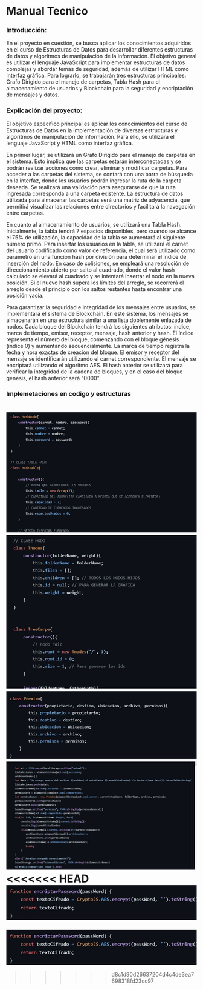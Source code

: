 # Manual Tecnico
### Introducción:
En el proyecto en cuestión, se busca aplicar los conocimientos adquiridos en el curso de Estructuras de Datos para desarrollar diferentes estructuras de datos y algoritmos de manipulación de la información. El objetivo general es utilizar el lenguaje JavaScript para implementar estructuras de datos complejas y abordar temas de seguridad, además de utilizar HTML como interfaz gráfica. Para lograrlo, se trabajarán tres estructuras principales: Grafo Dirigido para el manejo de carpetas, Tabla Hash para el almacenamiento de usuarios y Blockchain para la seguridad y encriptación de mensajes y datos.

### Explicación del proyecto:
El objetivo específico principal es aplicar los conocimientos del curso de Estructuras de Datos en la implementación de diversas estructuras y algoritmos de manipulación de información. Para ello, se utilizará el lenguaje JavaScript y HTML como interfaz gráfica.

En primer lugar, se utilizará un Grafo Dirigido para el manejo de carpetas en el sistema. Esto implica que las carpetas estarán interconectadas y se podrán realizar acciones como crear, eliminar y modificar carpetas. Para acceder a las carpetas del sistema, se contará con una barra de búsqueda en la interfaz, donde los usuarios podrán ingresar la ruta de la carpeta deseada. Se realizará una validación para asegurarse de que la ruta ingresada corresponda a una carpeta existente. La estructura de datos utilizada para almacenar las carpetas será una matriz de adyacencia, que permitirá visualizar las relaciones entre directorios y facilitará la navegación entre carpetas.

En cuanto al almacenamiento de usuarios, se utilizará una Tabla Hash. Inicialmente, la tabla tendrá 7 espacios disponibles, pero cuando se alcance el 75% de utilización, la capacidad de la tabla se aumentará al siguiente número primo. Para insertar los usuarios en la tabla, se utilizará el carnet del usuario codificado como valor de referencia, el cual será utilizado como parámetro en una función hash por división para determinar el índice de inserción del nodo. En caso de colisiones, se empleará una resolución de direccionamiento abierto por salto al cuadrado, donde el valor hash calculado se elevará al cuadrado y se intentará insertar el nodo en la nueva posición. Si el nuevo hash supera los límites del arreglo, se recorrerá el arreglo desde el principio con los saltos restantes hasta encontrar una posición vacía.

Para garantizar la seguridad e integridad de los mensajes entre usuarios, se implementará el sistema de Blockchain. En este sistema, los mensajes se almacenarán en una estructura similar a una lista doblemente enlazada de nodos. Cada bloque del Blockchain tendrá los siguientes atributos: índice, marca de tiempo, emisor, receptor, mensaje, hash anterior y hash. El índice representa el número del bloque, comenzando con el bloque génesis (índice 0) y aumentando secuencialmente. La marca de tiempo registra la fecha y hora exactas de creación del bloque. El emisor y receptor del mensaje se identificarán utilizando el carnet correspondiente. El mensaje se encriptará utilizando el algoritmo AES. El hash anterior se utilizará para verificar la integridad de la cadena de bloques, y en el caso del bloque génesis, el hash anterior será "0000". 

### Implemetaciones en codigo y estructuras
![img1](./img/hash.JPG)
![img2](./img/tree.JPG)
![img3](./img/permisos.JPG)
![img4](./img/per2.JPG)
<<<<<<< HEAD
![img5](./img/contra.JPG)
=======
![img4](./img/contra.JPG)

>>>>>>> d8c1d90d26637204d4c4de3ea7698318fd23cc97
